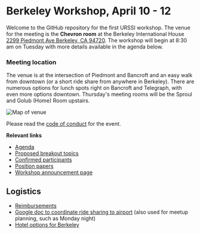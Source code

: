 # Berkeley Workshop, April 10 - 12

Welcome to the GitHub repository for the first URSSI workshop. The venue for the meeting is the **Chevron room** at the Berkeley International House [2299 Piedmont Ave Berkeley, CA 94720](https://goo.gl/maps/Mz4Fr4kKyc22). The workshop will begin at 8:30 am on Tuesday with more details available in the agenda below.

### Meeting location

The venue is at the intersection of Piedmont and Bancroft and an easy walk from downtown (or a short ride share from anywhere in Berkeley). There are numerous options for lunch spots right on Bancroft and Telegraph, with even more options downtown. Thursday's meeting rooms will be the Sproul and Golub (Home) Room upstairs.

![Map of venue](https://i.imgur.com/ESNnB5E.png)


Please read the [code of conduct](https://github.com/si2-urssi/berkeley_workshop/blob/master/code_of_conduct.md#code-of-conduct) for the event.

**Relevant links**

- [Agenda](https://github.com/si2-urssi/berkeley_workshop/blob/master/agenda.md)
- [Proposed breakout topics](https://github.com/si2-urssi/berkeley_workshop/issues?q=is%3Aissue+is%3Aopen+label%3A%22breakout+discussion%22)
- [Confirmed participants](https://github.com/si2-urssi/berkeley_workshop/blob/master/participants.csv)
- [Position papers](position-paper)
- [Workshop announcement page](http://urssi.us/workshops/berkeley/)

## Logistics

- [Reimbursements](https://github.com/si2-urssi/berkeley_workshop/blob/master/logistics/how-to-reimburse.md)
- [Google doc to coordinate ride sharing to airport](https://docs.google.com/document/d/1UgJDJuYhEcBkK0XQc-rnzzah_lNFcu4KqQIiSuTSCkE/edit?usp=sharing) (also used for meetup planning, such as Monday night)
- [Hotel options for Berkeley](Berkeley_Hotel_Guide.pdf)

